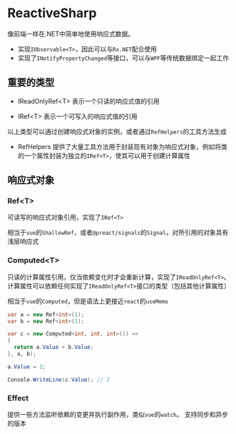 # ReactiveSharp

像前端一样在.NET中简单地使用响应式数据。

* 实现`IObservable<T>`，因此可以与`Rx.NET`配合使用
* 实现了`INotifyPropertyChanged`等接口，可以与`WPF`等传统数据绑定一起工作

## 重要的类型

* IReadOnlyRef&lt;T&gt;
表示一个只读的响应式值的引用

* IRef&lt;T&gt;
表示一个可写入的响应式值的引用

以上类型可以通过创建响应式对象的实例，或者通过`RefHelpers`的工具方法生成

* RefHelpers
提供了大量工具方法用于封装现有对象为响应式对象，例如将类的一个属性封装为独立的`IRef<T>`，使其可以用于创建计算属性


## 响应式对象

### Ref&lt;T&gt;

可读写的响应式对象引用，实现了`IRef<T>`

相当于`vue`的`ShallowRef`，或者`@preact/signals`的`Signal`，对所引用的对象具有浅层响应式

### Computed&lt;T&gt;

只读的计算属性引用，仅当依赖变化时才会重新计算，实现了`IReadOnlyRef<T>`。
计算属性可以依赖任何实现了`IReadOnlyRef<T>`接口的类型（包括其他计算属性）

相当于`vue`的`Computed`，但是语法上更接近`react`的`useMemo`

```csharp
var a = new Ref<int>(1);
var b = new Ref<int>(1);

var c = new Computed<int, int, int>(() => 
{
  return a.Value + b.Value;
}, a, b);

a.Value = 2;

Console.WriteLine(c.Value); // 3

```

### Effect
提供一些方法监听依赖的变更并执行副作用，类似`vue`的`watch`。
支持同步和异步的版本